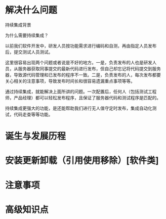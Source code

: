 # 解决什么问题

持续集成背景

为什么需要持续集成？

以前我们软件开发中，研发人员按功能需求进行编码和自测，再由指定人员发布后，提交测试人员测试。

这里很容易出现两个问题或者说是不好的地方。一是，负责发布的人也是研发人员，从服务器获取同事提交的最新代码进行发布，但自己却忘记将代码提交到服务器，导致源代码管理和已发布的程序不一致。二是，负责发布的人，每次发布都要关心相关的注意事项，导致发布时间长和很容易遗漏重点事项等等。

通过持续集成，就能解决上面所讲的问题。一次配置后，任何人（包括测试工程师，产品经理）都可以轻松发布程序，且保证了服务器代码和测试程序是匹配的。

持续集成更强大的功能，是还能帮助我们进行无人值守定时发布，集成自动化测试，代码走查等等功能。

# 诞生与发展历程
# 安装更新卸载（引用使用移除）[软件类]
# 注意事项
# 高级知识点

